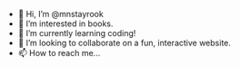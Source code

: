 - 👋 Hi, I’m @mnstayrook
- 👀 I’m interested in books.
- 🌱 I’m currently learning coding!
- 💞️ I’m looking to collaborate on a fun, interactive website.
- 📫 How to reach me...

<!---
mnstayrook/mnstayrook is a ✨ special ✨ repository because its `README.md` (this file) appears on your GitHub profile.
You can click the Preview link to take a look at your changes.
--->
